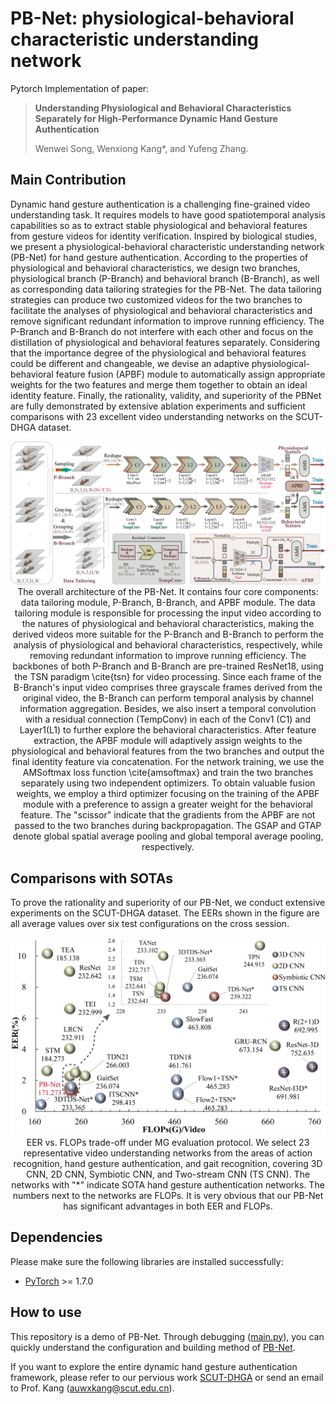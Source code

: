 # PB-Net: physiological-behavioral characteristic understanding network
Pytorch Implementation of paper:

> **Understanding Physiological and Behavioral Characteristics Separately for High-Performance Dynamic Hand Gesture Authentication**
>
> Wenwei Song, Wenxiong Kang\*, and Yufeng Zhang.

## Main Contribution
Dynamic hand gesture authentication is a challenging fine-grained video understanding task. It requires models to have good spatiotemporal analysis capabilities so as to extract stable physiological and behavioral features from gesture videos for identity verification.  Inspired by biological studies, we present a physiological-behavioral characteristic understanding network (PB-Net) for hand gesture authentication. According to the properties of physiological and behavioral characteristics, we design two branches, physiological branch (P-Branch) and behavioral branch (B-Branch), as well as corresponding data tailoring strategies for the PB-Net. The data tailoring strategies can produce two customized videos for the two branches to facilitate the analyses of physiological and behavioral characteristics and remove significant redundant information to improve running efficiency. The P-Branch and B-Branch do not interfere with each other and focus on the distillation of physiological and behavioral features separately. Considering that the importance degree of the physiological and behavioral features could be different and changeable, we devise an adaptive physiological-behavioral feature fusion (APBF) module to automatically assign appropriate weights for the two features and merge them together to obtain an ideal identity feature. Finally, the rationality, validity, and superiority of the PBNet are fully demonstrated by extensive ablation experiments and sufficient comparisons with 23 excellent video understanding networks on the SCUT-DHGA dataset.
 <div align="center">
 <p align="center">
  <img src="https://raw.githubusercontent.com/SCUT-BIP-Lab/PB-Net/master/img/PBNet.png" />
 The overall architecture of the PB-Net.  It contains four core components: data tailoring module, P-Branch, B-Branch, and APBF module. The data tailoring module is responsible for processing the input video according to the natures of physiological and behavioral characteristics, making the derived videos more suitable for the P-Branch and B-Branch to perform the analysis of physiological and behavioral characteristics, respectively, while removing redundant information to improve running efficiency. The backbones of both P-Branch and B-Branch are pre-trained ResNet18, using the TSN paradigm \cite{tsn} for video processing. Since each frame of the B-Branch's input video comprises three grayscale frames derived from the original video, the B-Branch can perform temporal analysis by channel information aggregation. Besides, we also insert a temporal convolution with a residual connection (TempConv) in each of the Conv1 (C1) and Layer1(L1) to further explore the behavioral characteristics. After feature extraction, the APBF module will adaptively assign weights to the physiological and behavioral features from the two branches and output the final identity feature via concatenation. For the network training, we use the AMSoftmax loss function \cite{amsoftmax} and train the two branches separately using two independent optimizers. To obtain valuable fusion weights, we employ a third optimizer focusing on the training of the APBF module with a preference to assign a greater weight for the behavioral feature. The "scissor" indicate that the gradients from the APBF are not passed to the two branches during backpropagation. The GSAP and GTAP denote global spatial average pooling and global temporal average pooling, respectively.
 </p>
</div>


## Comparisons with SOTAs
To prove the rationality and superiority of our PB-Net, we conduct extensive experiments on the SCUT-DHGA dataset. The EERs shown in the figure are all average values over six test configurations on the cross session.

 <div align="center">
 <p align="center">
  <img src="https://raw.githubusercontent.com/SCUT-BIP-Lab/PB-Net/master/img/efficiency statistics.png" />
  EER vs. FLOPs trade-off under MG evaluation protocol. We select 23 representative video understanding networks from the areas of action recognition, hand gesture authentication, and gait recognition, covering 3D CNN, 2D CNN, Symbiotic CNN, and Two-stream CNN (TS CNN). The networks with "*" indicate SOTA hand gesture authentication networks. The numbers next to the networks are FLOPs. It is very obvious that our PB-Net has significant advantages in both EER and FLOPs.
  
 </p>
</div>

## Dependencies
Please make sure the following libraries are installed successfully:
- [PyTorch](https://pytorch.org/) >= 1.7.0

## How to use
This repository is a demo of PB-Net. Through debugging ([main.py](/main.py)), you can quickly understand the 
configuration and building method of [PB-Net](/model/PBNet.py).

If you want to explore the entire dynamic hand gesture authentication framework, please refer to our pervious work [SCUT-DHGA](https://github.com/SCUT-BIP-Lab/SCUT-DHGA) 
or send an email to Prof. Kang (auwxkang@scut.edu.cn).